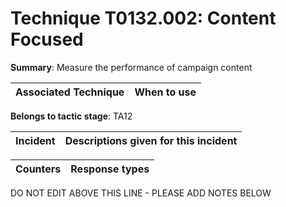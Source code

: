 # Technique T0132.002: Content Focused

**Summary**: Measure the performance of campaign content


| Associated Technique | When to use |
| --------- | ------------------------- |


**Belongs to tactic stage**: TA12


| Incident | Descriptions given for this incident |
| -------- | -------------------- |



| Counters | Response types |
| -------- | -------------- |


DO NOT EDIT ABOVE THIS LINE - PLEASE ADD NOTES BELOW